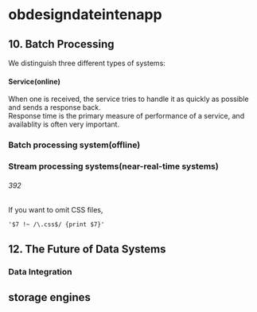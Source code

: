 # obdesigndateintenapp

## 10. Batch Processing

We distinguish three different types of systems:
#### Service(online)

When one is received, the service tries to handle it as quickly as possible and sends a response back.  
Response time is the primary measure of performance of a service, and availablity is often very important.

### Batch processing system(offline)

### Stream processing systems(near-real-time systems)


###### 392
If you want to omit CSS files, 
```
'$7 !~ /\.css$/ {print $7}'
```


## 12. The Future of Data Systems
### Data Integration
storage engines
-
